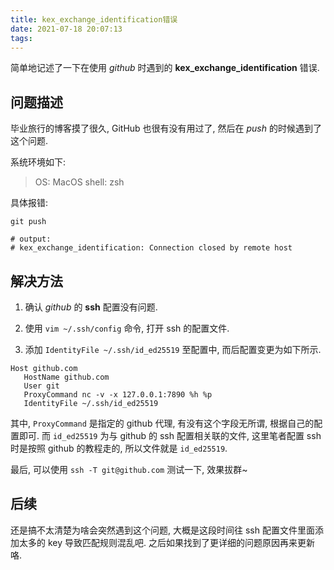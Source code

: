 ```yaml
---
title: kex_exchange_identification错误
date: 2021-07-18 20:07:13
tags:
---
```


简单地记述了一下在使用 _github_ 时遇到的 **kex_exchange_identification** 错误.

## 问题描述

毕业旅行的博客摸了很久, GitHub 也很有没有用过了, 然后在 _push_ 的时候遇到了这个问题.

系统环境如下:

> OS: MacOS
> shell: zsh

具体报错:

```shell
git push

# output:
# kex_exchange_identification: Connection closed by remote host
```

## 解决方法

1. 确认 _github_ 的 **ssh** 配置没有问题.

2. 使用 `vim ~/.ssh/config` 命令, 打开 ssh 的配置文件.

3. 添加 `IdentityFile ~/.ssh/id_ed25519` 至配置中, 而后配置变更为如下所示.

```shell
Host github.com
   HostName github.com
   User git
   ProxyCommand nc -v -x 127.0.0.1:7890 %h %p
   IdentityFile ~/.ssh/id_ed25519
```

其中, `ProxyCommand` 是指定的 github 代理, 有没有这个字段无所谓, 根据自己的配置即可. 而 `id_ed25519` 为与 github 的 ssh 配置相关联的文件, 这里笔者配置 ssh 时是按照 github 的教程走的, 所以文件就是 `id_ed25519`.

最后, 可以使用 `ssh -T git@github.com` 测试一下, 效果拔群~

## 后续

还是搞不太清楚为啥会突然遇到这个问题, 大概是这段时间往 ssh 配置文件里面添加太多的 key 导致匹配规则混乱吧. 之后如果找到了更详细的问题原因再来更新咯.
